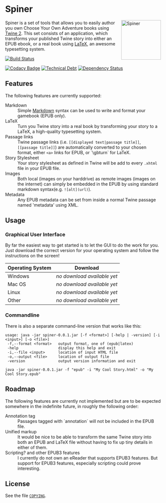 # Spiner

<img src="http://twinespiner.github.io/images/logo.svg" alt="Spiner" title="Spiner" align="right" width="128" />

Spiner is a set of tools that allows you to easily author you own Choose Your Own Adventure books using [Twine 2](http://twinery.org/). This set consists of an application, which transforms your published Twine story into either an EPUB ebook, or a real book using [LaTeX](https://www.latex-project.org/), an awesome typesetting system.

[![Build Status](https://travis-ci.org/mrombout/Spiner.svg?branch=develop)](https://travis-ci.org/mrombout/Spiner)

[![Codacy Badge](https://api.codacy.com/project/badge/Grade/cc6e6f9a08dc4b979d6cfd83f59c3942)](https://www.codacy.com/app/mrombout/Spiner?utm_source=github.com&amp;utm_medium=referral&amp;utm_content=mrombout/Spiner&amp;utm_campaign=Badge_Grade)
[![Technical Debt](https://img.shields.io/sonar/http/sonarqube.com/Spiner/tech_debt.svg)](https://sonarqube.com/dashboard?id=Spiner)
[![Dependency Status](https://www.versioneye.com/user/projects/5888fbafc646260046723e0a/badge.svg?style=flat)](https://www.versioneye.com/user/projects/5888fbafc646260046723e0a)

## Features

The following features are currently supported:
<dl>
 <dt>Markdown</dt>
 <dd>Simple <a href="http://daringfireball.net/projects/markdown/">Markdown</a> syntax can be used to write and format your gamebook (EPUB only).</dd>
 <dt>LaTeX</dt>
 <dd>Turn you Twine story into a real book by transforming your story to a LaTeX, a high-quality typesetting system.</dd>
 <dt>Passage links</dt>
 <dd>Twine passage links (i.e. <code>[[displayed text|passage title]]</code>, <code>[[passage title]]</code>) are automatically converted to your chosen format, either <code>&lt;a&gt;</code> links for EPUB, or `\gbturn` for LaTeX.</dd>
 <dt>Story Stylesheet</dt>
 <dd>Your story stylesheet as defined in Twine will be add to every <code>.xhtml</code> file in your EPUB file.</dt>
 <dt>Images</dt>
 <dd>Both local (images on your harddrive) as remote images (images on the internet) can simply be embedded in the EPUB by using standard markdown syntax(e.g. <code>![alt](url)</code>).</dd>
 <dt>Metadata</dt>
 <dd>Any EPUB metadata can be set from inside a normal Twine passage named 'metadata' using XML.</dd>
</dl>

## Usage

### Graphical User Interface

By far the easiest way to get started is to let the GUI to do the work for you. Just download the correct version for your operating system and follow the instructions on the screen!

Operating System  | Download
----------------- | -------------
Windows           | _no download available yet_
Mac OS            | _no download available yet_
Linux             | _no download available yet_
Other             | _no download available yet_

### Commandline

There is also a separate command-line version that works like this:

```
usage: java -jar spiner-0.0.1.jar [-f <format>] [-help | -version] [-i <input>] [-o <file>]
 -f,--format <format>   output format, one of (epub|latex)
 -help                  display this help and exit
 -i,--file <input>      location of input HTML file
 -o,--output <file>     location of output file
 -version               output version information and exit
```

```
java -jar spiner-0.0.1.jar -f "epub" -i "My Cool Story.html" -o "My Cool Story.epub"
```

## Roadmap

The following features are currently not implemented but are to be expected somewhere in the indefinite future, in roughly the following order:

<dl>
  <dt>Annotation tag</dt>
  <dd>Passages tagged with `annotation` will not be included in the EPUB file.</dd>
  <dt>Unified markup</dt>
  <dd>It would be nice to be able to transform the same Twine story into both an EPUB and LaTeX file without having to fix up tiny details in either of them.</dd>
  <dt>Scripting? and other EPUB3 features</dt>
  <dd>I currently do not own an eReader that supports EPUB3 features. But support for EPUB3 features, especially
  scripting could prove interesting.</dd>
</dl>

## License

See the file [`COPYING`](https://raw.githubusercontent.com/TwineSpiner/Spiner/master/COPYING).
